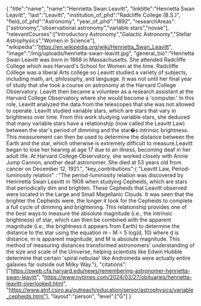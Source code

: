 {
"title":"name",
"name":"Henrietta Swan Leavitt",
"linktitle":"Henrietta Swan Leavitt",
"last":"Leavitt",
"institution_of_phd":"Radcliffe College (B.S.)",
"field_of_phd":"Astronomy",
"year_of_phd":"1892",
"researchAreas":["astronomy","observational astronomy","variable stars","novae"],
"relevantCourses":["Introductory Astronomy","Galactic Astronomy","Stellar Astrophysics","Women in Science"],
"wikipedia":"https://en.wikipedia.org/wiki/Henrietta_Swan_Leavitt",
"image":"/img/uploads/henrietta-swan-leavitt.jpg",
"general_bio":"Henrietta Swan Leavitt was born in 1868 in Massachusetts. She attended Radcliffe College which was Harvard's School for Women at the time. Radcliffe College was a liberal Arts college so Leavitt studied a variety of subjects, including math, art, philosophy, and language. It was not until her final year of study that she took a course on astronomy at the Harvard College Observatory. Leavitt then became a volunteer as a research assistant at the Harvard College Observatory where she would become a 'computer.' In this role, Leavitt analyzed the data from the telescopes that she was not allowed to operate. Leavitt studied variable stars, which are stars that vary in brightness over time. From this work studying variable stars, she deduced that many variable stars have a relationship (now called the Leavitt Law) between the star's period of dimming and the star�s intrinsic brightness. This measurement can then be used to determine the distance between the Earth and the star, which otherwise is extremely difficult to measure.Leavitt began to lose her hearing at age 17 due to an illness, becoming deaf in her adult life. At Harvard College Observatory, she worked closely with Annie Jump Cannon, another deaf astronomer. She died at 53 years old from cancer on December 12, 1921.",
"key_contributions":{
"Leavitt Law, Period-luminosity relation" : "The period-luminosity relation was discovered by Henriretta Swan Leavitt in 1908 when studying Cepheids, which are stars that periodically dim and brighten. These Cepheids that Leavitt observed were located in the Large and Small Magellanic Clouds. It was seen that the brighter the Cepheids were, the longer it took for the Cepheids to complete a full cycle of dimming and brightening. This relationship provides one of the best ways to measure the absolute magnitude (i.e., the intrinsic brightness) of star, which can then be combined with the apparent magnitude (i.e., the brightness it appears from Earth) to determine the distance to the star using the equation m - M = 5 log(d, 10) where d is distance, m is apparent magnitude, and M is absolute magnitude. This method of measuring distances transformed astronomers' understanding of the size and scale of the Universe, helping scientists like Edwin Hubble determine that certain 'spiral nebulae' like Andromeda were actually entire galaxies far outside out Milky Way."},
"citations":["https://pweb.cfa.harvard.edu/news/remembering-astronomer-henrietta-swan-leavitt",
"https://www.nytimes.com/2024/03/27/obituaries/henrietta-leavitt-overlooked.html",
"https://www.atnf.csiro.au/outreach/education/senior/astrophysics/variable_cepheids.html"],
"layout":"person",
"level":["G"]
}
